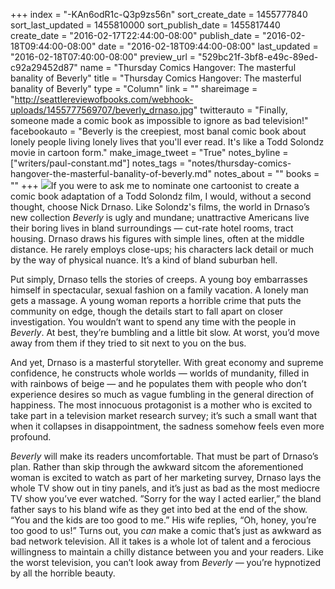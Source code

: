 +++
index = "-KAn6odR1c-Q3p9zs56n"
sort_create_date = 1455777840
sort_last_updated = 1455810000
sort_publish_date = 1455817440
create_date = "2016-02-17T22:44:00-08:00"
publish_date = "2016-02-18T09:44:00-08:00"
date = "2016-02-18T09:44:00-08:00"
last_updated = "2016-02-18T07:40:00-08:00"
preview_url = "529bc21f-3bf8-e49c-89ed-c92a29452d87"
name = "Thursday Comics Hangover: The masterful banality of Beverly"
title = "Thursday Comics Hangover: The masterful banality of Beverly"
type = "Column"
link = ""
shareimage = "http://seattlereviewofbooks.com/webhook-uploads/1455777569707/beverly_drnaso.jpg"
twitterauto = "Finally, someone made a comic book as impossible to ignore as bad television!"
facebookauto = "Beverly is the creepiest, most banal comic book about lonely people living lonely lives that you'll ever read. It's like a Todd Solondz movie in cartoon form."
make_image_tweet = "True"
notes_byline = ["writers/paul-constant.md"]
notes_tags = "notes/thursday-comics-hangover-the-masterful-banality-of-beverly.md"
notes_about = ""
books = ""
+++
![](/webhook-uploads/1455777569707/beverly_drnaso.jpg)If you were to ask me to nominate one cartoonist to create a comic book adaptation of a Todd Solondz film, I would, without a second thought, choose Nick Drnaso. Like Solondz's films, the world in Drnaso’s new collection *Beverly* is ugly and mundane; unattractive Americans live their boring lives in bland surroundings — cut-rate hotel rooms, tract housing. Drnaso draws his figures with simple lines, often at the middle distance. He rarely employs close-ups; his characters lack detail or much by the way of physical nuance. It’s a kind of bland suburban hell.

Put simply, Drnaso tells the stories of creeps. A young boy embarrasses himself in spectacular, sexual fashion on a family vacation. A lonely man gets a massage. A young woman reports a horrible crime that puts the community on edge, though the details start to fall apart on closer investigation. You wouldn’t want to spend any time with the people in *Beverly*. At best, they’re bumbling and a little bit slow. At worst, you’d move away from them if they tried to sit next to you on the bus.

And yet, Drnaso is a masterful storyteller. With great economy and supreme confidence, he constructs whole worlds — worlds of mundanity, filled in with rainbows of beige — and he populates them with people who don’t experience desires so much as vague fumbling in the general direction of happiness. The most innocuous protagonist is a mother who is excited to take part in a television market research survey; it’s such a small want that when it collapses in disappointment, the sadness somehow feels even more profound.

*Beverly* will make its readers uncomfortable. That must be part of Drnaso’s plan. Rather than skip through the awkward sitcom the aforementioned woman is excited to watch as part of her marketing survey, Drnaso lays the whole TV show out in tiny panels, and it’s just as bad as the most mediocre TV show you’ve ever watched. ”Sorry for the way I acted earlier,” the bland father says to his bland wife as they get into bed at the end of the show. “You and the kids are too good to me.” His wife replies, “Oh, honey, you’re too good to us!” Turns out, you *can* make a comic that’s just as awkward as bad network television. All it takes is a whole lot of talent and a ferocious willingness to maintain a chilly distance between you and your readers. Like the worst television, you can’t look away from *Beverly* — you’re hypnotized by all the horrible beauty. 